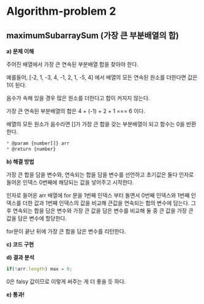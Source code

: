 # Algorithm-problem 2

## maximumSubarraySum (가장 큰 부분배열의 합)



**a) 문제 이해**

주어진 배열에서 가장 큰 연속된 부분배열 합을 찾아야 한다.

예를들어, [-2, 1, -3, 4, -1, 2, 1, -5, 4] 에서 배열의 모든 연속된 원소를 더한다면 값은 1이 된다.

음수가 속해 있을 경우 많은 원소를 더한다고 합이 커지지 않는다.

가장 큰 연속된 부분배열의 합은 4 + (-1) + 2 + 1 ===  6 이다.

배열의 모든 원소가 음수라면 []가 가장 큰 합을 갖는 부분배열이 되고 함수는 0을 반환한다.



```js
* @param {number[]} arr
* @return {number}
```



**b) 해결 방법**

가장 큰 합을 담을 변수와, 연속되는 합을 담을 변수를 선언하고 초기값은 둘다 인자로 들어온 인덱스 0번째에 해당되는 값을 넣어주고 시작한다.

인자로 들어온 arr 배열에  for 문을 1번째 인덱스 부터 돌면서 0번째 인덱스와 1번째 인덱스를 더한 값과 1번째 인덱스의 값을 비교해 큰값을 연속되는 합의 변수에 담는다. 그 후 연속되는 합을 담은 변수와 가장 큰 값을 담은 변수를 비교해 둘 중 큰 값을 가장 큰 값을 담은 변수에 할당한다.

for문이 끝난 뒤에 가장 큰 합을 담은 변수를 리턴한다.



**c) 코드 구현**

<script src="https://gist.github.com/junghyesung/d3858f8c238e63d1a2a3b98a0f629514.js"></script>



**d) 결과 분석**

```js
if(!arr.length) max = 0;
```

0은 falsy 값이므로 이렇게 써주는 게 더 좋을 듯 하다.



**e) 통과!**